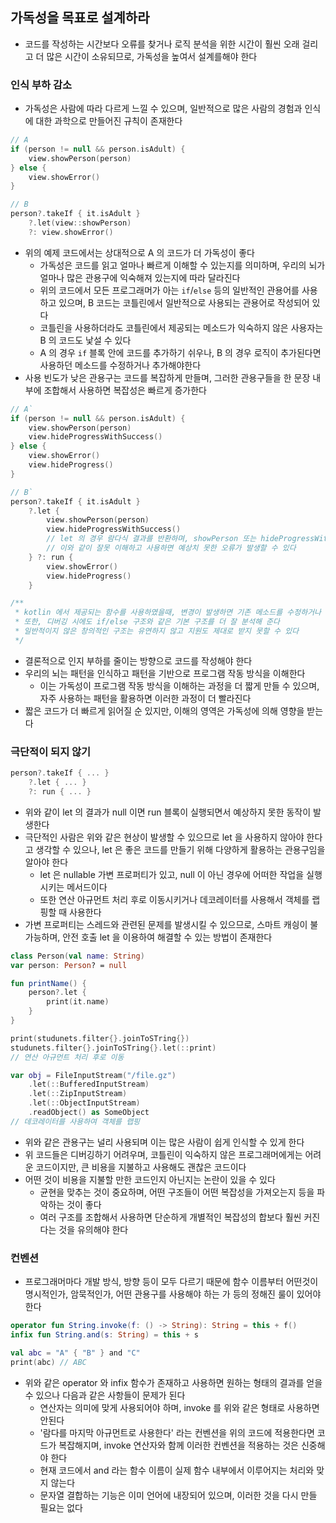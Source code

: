 ## 가독성을 목표로 설계하라

* 코드를 작성하는 시간보다 오류를 찾거나 로직 분석을 위한 시간이 훨씬 오래 걸리고 더 많은 시간이 소유되므로, 가독성을 높여서 설계를해야 한다

### 인식 부하 감소

* 가독성은 사람에 따라 다르게 느낄 수 있으며, 일반적으로 많은 사람의 경험과 인식에 대한 과학으로 만들어진 규칙이 존재한다

```kotlin
// A
if (person != null && person.isAdult) {
    view.showPerson(person)
} else {
    view.showError()
}

// B
person?.takeIf { it.isAdult }
    ?.let(view::showPerson)
    ?: view.showError()
```

* 위의 예제 코드에서는 상대적으로 A 의 코드가 더 가독성이 좋다
    * 가독성은 코드를 읽고 얼마나 빠르게 이해할 수 있는지를 의미하며, 우리의 뇌가 얼마나 많은 관용구에 익숙해져 있는지에 따라 달라진다
    * 위의 코드에서 모든 프로그래머가 아는 `if`/`else` 등의 일반적인 관용어를 사용하고 있으며, B 코드는 코틀린에서 일반적으로 사용되는 관용어로 작성되어 있다
    * 코틀린을 사용하더라도 코틀린에서 제공되는 메소드가 익숙하지 않은 사용자는 B 의 코드도 낯설 수 있다
    * A 의 경우 `if` 블록 안에 코드를 추가하기 쉬우나, B 의 경우 로직이 추가된다면 사용하던 메소드를 수정하거나 추가해야한다
* 사용 빈도가 낮은 관용구는 코드를 복잡하게 만들며, 그러한 관용구들을 한 문장 내부에 조합해서 사용하면 복잡성은 빠르게 증가한다

```kotlin
// A`
if (person != null && person.isAdult) {
    view.showPerson(person)
    view.hideProgressWithSuccess()
} else {
    view.showError()
    view.hideProgress()
}

// B`
person?.takeIf { it.isAdult }
    ?.let {
        view.showPerson(person)
        view.hideProgressWithSuccess()
        // let 의 경우 람다식 결과를 반환하며, showPerson 또는 hideProgressWithSuccess 이 null 을 반환하면 아래 run 블록이 실행된다
        // 이와 같이 잘못 이해하고 사용하면 예상치 못한 오류가 발생할 수 있다
    } ?: run {
        view.showError()
        view.hideProgress()
    }

/**
 * kotlin 에서 제공되는 함수를 사용하였을때, 변경이 발생하면 기존 메소드를 수정하거나 변경이 필요하다
 * 또한, 디버깅 시에도 if/else 구조와 같은 기본 구조를 더 잘 분석해 준다
 * 일반적이지 않은 창의적인 구조는 유연하지 않고 지원도 제대로 받지 못할 수 있다
 */
```

* 결론적으로 인지 부하를 줄이는 방향으로 코드를 작성해야 한다
* 우리의 뇌는 패턴을 인식하고 패턴을 기반으로 프로그램 작동 방식을 이해한다
    * 이는 가독성이 프로그램 작동 방식을 이해하는 과정을 더 짧게 만들 수 있으며, 자주 사용하는 패턴을 활용하면 이러한 과정이 더 빨라진다
* 짧은 코드가 더 빠르게 읽어질 순 있지만, 이해의 영역은 가독성에 의해 영향을 받는다

### 극단적이 되지 않기

```kotlin
person?.takeIf { ... }
    ?.let { ... }
    ?: run { ... }
```

* 위와 같이 let 의 결과가 null 이면 run 블록이 실행되면서 예상하지 못한 동작이 발생한다
* 극단적인 사람은 위와 같은 현상이 발생할 수 있으므로 let 을 사용하지 않아야 한다고 생각할 수 있으나, let 은 좋은 코드를 만들기 위해 다양하게 활용하는 관용구임을 알아야 한다
    * let 은 nullable 가변 프로퍼티가 있고, null 이 아닌 경우에 어떠한 작업을 실행시키는 메서드이다
    * 또한 연산 아규먼트 처리 후로 이동시키거나 데코레이터를 사용해서 객체를 랩핑할 때 사용한다
* 가변 프로퍼티는 스레드와 관련된 문제를 발생시킬 수 있으므로, 스마트 캐싕이 불가능하며, 안전 호출 let 을 이용하여 해결할 수 있는 방법이 존재한다

```kotlin
class Person(val name: String)
var person: Person? = null

fun printName() {
    person?.let {
        print(it.name)
    }
}

print(studunets.filter{}.joinToSTring{})
studunets.filter{}.joinToSTring{}.let(::print)
// 연산 아규먼트 처리 후로 이동

var obj = FileInputStream("/file.gz")
    .let(::BufferedInputStream)
    .let(::ZipInputStream)
    .let(::ObjectInputStream)
    .readObject() as SomeObject
// 데코레이터를 사용하여 객체를 랩핑
```

* 위와 같은 관용구는 널리 사용되며 이는 많은 사람이 쉽게 인식할 수 있게 한다
* 위 코드들은 디버깅하기 어려우며, 코틀린이 익숙하지 않은 프로그래머에게는 어려운 코드이지만, 큰 비용을 지불하고 사용해도 괜찮은 코드이다
* 어떤 것이 비용을 지불할 만한 코드인지 아닌지는 논란이 있을 수 있다
    * 균현을 맞추는 것이 중요하며, 어떤 구조들이 어떤 복잡성을 가져오는지 등을 파악하는 것이 좋다
    * 여러 구조를 조합해서 사용하면 단순하게 개별적인 복잡성의 합보다 훨씬 커진다는 것을 유의해야 한다

### 컨벤션

* 프로그래머마다 개발 방식, 방향 등이 모두 다르기 때문에 함수 이름부터 어떤것이 명시적인가, 암묵적인가, 어떤 관용구를 사용해야 하는 가 등의 정해진 룰이 있어야 한다

```kotlin
operator fun String.invoke(f: () -> String): String = this + f()
infix fun String.and(s: String) = this + s

val abc = "A" { "B" } and "C"
print(abc) // ABC
```

* 위와 같은 operator 와 infix 함수가 존재하고 사용하면 원하는 형태의 결과를 얻을 수 있으나 다음과 같은 사항들이 문제가 된다
    * 연산자는 의미에 맞게 사용되어야 하며, invoke 를 위와 같은 형태로 사용하면 안된다
    * '람다를 마지막 아규먼트로 사용한다' 라는 컨벤션을 위의 코드에 적용한다면 코드가 복잡해지며, invoke 연산자와 함께 이러한 컨벤션을 적용하는 것은 신중해야 한다
    * 현재 코드에서 and 라는 함수 이름이 실제 함수 내부에서 이루어지는 처리와 맞지 않는다
    * 문자열 결합하는 기능은 이미 언어에 내장되어 있으며, 이러한 것을 다시 만들 필요는 없다
